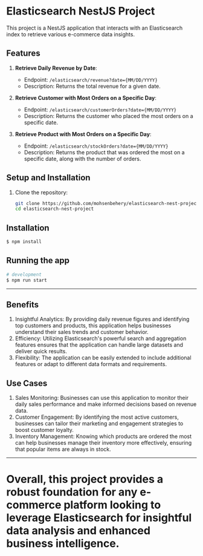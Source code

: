 # Elasticsearch NestJS Project

This project is a NestJS application that interacts with an Elasticsearch index to retrieve various e-commerce data insights.

## Features

1. **Retrieve Daily Revenue by Date**:

   - Endpoint: `/elasticsearch/revenue?date={MM/DD/YYYY}`
   - Description: Returns the total revenue for a given date.

2. **Retrieve Customer with Most Orders on a Specific Day**:

   - Endpoint: `/elasticsearch/customerOrders?date={MM/DD/YYYY}`
   - Description: Returns the customer who placed the most orders on a specific date.

3. **Retrieve Product with Most Orders on a Specific Day**:
   - Endpoint: `/elasticsearch/stockOrders?date={MM/DD/YYYY}`
   - Description: Returns the product that was ordered the most on a specific date, along with the number of orders.

## Setup and Installation

1. Clone the repository:
   ```bash
   git clone https://github.com/mohsenbehery/elasticsearch-nest-project
   cd elasticsearch-nest-project
   ```

## Installation

```bash
$ npm install
```

## Running the app

```bash
# development
$ npm run start
```

<hr>

## Benefits

1. Insightful Analytics: By providing daily revenue figures and identifying top customers and products, this application helps businesses understand their sales trends and customer behavior.
2. Efficiency: Utilizing Elasticsearch's powerful search and aggregation features ensures that the application can handle large datasets and deliver quick results.
3. Flexibility: The application can be easily extended to include additional features or adapt to different data formats and requirements.

## Use Cases

1. Sales Monitoring: Businesses can use this application to monitor their daily sales performance and make informed decisions based on revenue data.
2. Customer Engagement: By identifying the most active customers, businesses can tailor their marketing and engagement strategies to boost customer loyalty.
3. Inventory Management: Knowing which products are ordered the most can help businesses manage their inventory more effectively, ensuring that popular items are always in stock.

<hr>

<h1>Overall, this project provides a robust foundation for any e-commerce platform looking to leverage Elasticsearch for insightful data analysis and enhanced business intelligence.</h1>
